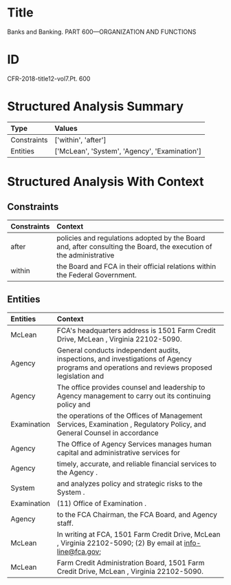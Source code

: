 # Title

 Banks and Banking. PART 600—ORGANIZATION AND FUNCTIONS


# ID

 CFR-2018-title12-vol7.Pt. 600


# Structured Analysis Summary

| Type        | Values                                        |
|:------------|:----------------------------------------------|
| Constraints | ['within', 'after']                           |
| Entities    | ['McLean', 'System', 'Agency', 'Examination'] |


# Structured Analysis With Context

 


## Constraints

| Constraints   | Context                                                                                                            |
|:--------------|:-------------------------------------------------------------------------------------------------------------------|
| after         | policies and regulations adopted by the Board and, after consulting the Board, the execution of the administrative |
| within        | the Board and FCA in their official relations within  the Federal Government.                                      |


## Entities

| Entities    | Context                                                                                                                                     |
|:------------|:--------------------------------------------------------------------------------------------------------------------------------------------|
| McLean      | FCA's headquarters address is 1501 Farm Credit Drive,  McLean , Virginia 22102-5090.                                                        |
| Agency      | General conducts independent audits, inspections, and investigations of Agency programs and operations and reviews proposed legislation and |
| Agency      | The office provides counsel and leadership to  Agency management to carry out its continuing policy and                                     |
| Examination | the operations of the Offices of Management Services, Examination , Regulatory Policy, and General Counsel in accordance                    |
| Agency      | The Office of  Agency Services manages human capital and administrative services for                                                        |
| Agency      | timely, accurate, and reliable financial services to the Agency .                                                                           |
| System      | and analyzes policy and strategic risks to the System .                                                                                     |
| Examination | (11) Office of  Examination .                                                                                                               |
| Agency      | to the FCA Chairman, the FCA Board, and Agency  staff.                                                                                      |
| McLean      | In writing at FCA, 1501 Farm Credit Drive, McLean , Virginia 22102-5090; (2) By email at info-line@fca.gov;                                 |
| McLean      | Farm Credit Administration Board, 1501 Farm Credit Drive, McLean , Virginia 22102-5090.                                                     |


